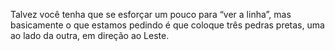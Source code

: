 Talvez você tenha que se esforçar um pouco para “ver a linha”, mas basicamente o que estamos pedindo é que coloque três pedras pretas, uma ao lado da outra, em direção ao Leste.
